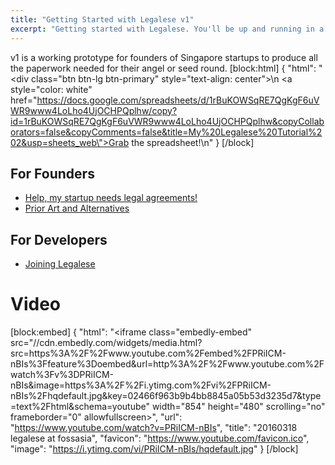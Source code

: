 ```yaml
---
title: "Getting Started with Legalese v1"
excerpt: "Getting started with Legalese. You'll be up and running in a jiffy!"
---
```

v1 is a working prototype for founders of Singapore startups to produce all the paperwork needed for their angel or seed round.
[block:html]
{
  "html": "<div class=\"btn btn-lg btn-primary\" style=\"text-align: center\">\n  <a style=\"color: white\" href=\"https://docs.google.com/spreadsheets/d/1rBuKOWSqRE7QgKgF6uVWR9www4LoLho4UjOCHPQplhw/copy?id=1rBuKOWSqRE7QgKgF6uVWR9www4LoLho4UjOCHPQplhw&copyCollaborators=false&copyComments=false&title=My%20Legalese%20Tutorial%202&usp=sheets_web\">Grab the spreadsheet!</a>\n</div>"
}
[/block]


## For Founders
* [Help, my startup needs legal agreements!](page:help-my-startup-needs-legal-agreements) 
* [Prior Art and Alternatives](page:prior-art-and-alternatives) 

## For Developers
* [Joining Legalese](https://legalese.com/v1.0/page/contact#section-i-want-to-join-the-team)

# Video
[block:embed]
{
  "html": "<iframe class=\"embedly-embed\" src=\"//cdn.embedly.com/widgets/media.html?src=https%3A%2F%2Fwww.youtube.com%2Fembed%2FPRiICM-nBIs%3Ffeature%3Doembed&url=http%3A%2F%2Fwww.youtube.com%2Fwatch%3Fv%3DPRiICM-nBIs&image=https%3A%2F%2Fi.ytimg.com%2Fvi%2FPRiICM-nBIs%2Fhqdefault.jpg&key=02466f963b9b4bb8845a05b53d3235d7&type=text%2Fhtml&schema=youtube\" width=\"854\" height=\"480\" scrolling=\"no\" frameborder=\"0\" allowfullscreen></iframe>",
  "url": "https://www.youtube.com/watch?v=PRiICM-nBIs",
  "title": "20160318 legalese at fossasia",
  "favicon": "https://www.youtube.com/favicon.ico",
  "image": "https://i.ytimg.com/vi/PRiICM-nBIs/hqdefault.jpg"
}
[/block]